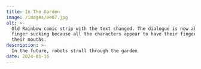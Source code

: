 ```yaml
---
title: In The Garden
image: /images/ee07.jpg
alt: >-
  Old Rainbow comic strip with the text changed. The dialogue is now about
  finger sucking because all the characters appear to have their fingers in
  their mouths.
description: >-
  In the future, robots stroll through the garden
date: 2024-01-16
---
```

